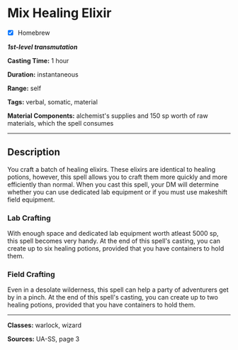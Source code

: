 # Mix Healing Elixir

- [x] Homebrew

***1st-level transmutation***

**Casting Time:** 1 hour

**Duration:** instantaneous

**Range:** self

**Tags:** verbal, somatic, material

**Material Components:** alchemist's supplies and 150 sp worth of raw materials, which the spell consumes

---

## Description
You craft a batch of healing elixirs.
These elixirs are identical to healing potions, however, this spell allows you to craft them more quickly and more efficiently than normal.
When you cast this spell, your DM will determine whether you can use dedicated lab equipment or if you must use makeshift field equipment.

### Lab Crafting
With enough space and dedicated lab equipment worth atleast 5000 sp, this spell becomes very handy.
At the end of this spell's casting, you can create up to six healing potions, provided that you have containers to hold them.

### Field Crafting
Even in a desolate wilderness, this spell can help a party of adventurers get by in a pinch.
At the end of this spell's casting, you can create up to two healing potions, provided that you have containers to hold them.

---

**Classes:** warlock, wizard

**Sources:** UA-SS, page 3

